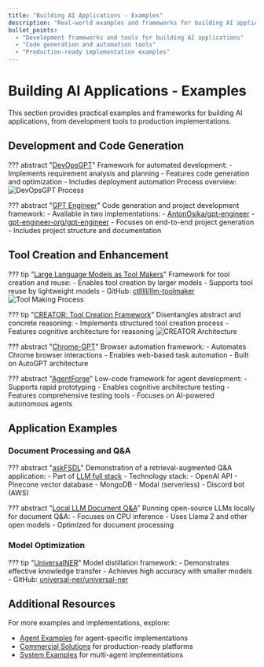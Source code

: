 ```yaml
---
title: "Building AI Applications - Examples"
description: "Real-world examples and frameworks for building AI applications"
bullet_points:
  - "Development frameworks and tools for building AI applications"
  - "Code generation and automation tools"
  - "Production-ready implementation examples"
---
```


# Building AI Applications - Examples

This section provides practical examples and frameworks for building AI applications, from development tools to production implementations.

## Development and Code Generation

??? abstract "[DevOpsGPT](https://github.com/kuafuai/DevOpsGPT)"
    Framework for automated development:
    - Implements requirement analysis and planning
    - Features code generation and optimization
    - Includes deployment automation
    Process overview:
    ![DevOpsGPT Process](https://github.com/ianderrington/genai/assets/76016868/5e60c94c-7c03-4667-ae5f-3a9282cf30c4)

??? abstract "[GPT Engineer](https://github.com/AntonOsika/gpt-engineer)"
    Code generation and project development framework:
    - Available in two implementations:
      - [AntonOsika/gpt-engineer](https://github.com/AntonOsika/gpt-engineer)
      - [gpt-engineer-org/gpt-engineer](https://github.com/gpt-engineer-org/gpt-engineer)
    - Focuses on end-to-end project generation
    - Includes project structure and documentation

## Tool Creation and Enhancement

??? tip "[Large Language Models as Tool Makers](https://arxiv.org/pdf/2305.17126.pdf)"
    Framework for tool creation and reuse:
    - Enables tool creation by larger models
    - Supports tool reuse by lightweight models
    - GitHub: [ctlllll/llm-toolmaker](https://github.com/ctlllll/llm-toolmaker)
    ![Tool Making Process](https://github.com/ianderrington/general/assets/76016868/fc0d79fd-54b7-493b-93a4-5eafd76584a6)

??? tip "[CREATOR: Tool Creation Framework](https://arxiv.org/pdf/2305.14318.pdf)"
    Disentangles abstract and concrete reasoning:
    - Implements structured tool creation process
    - Features cognitive architecture for reasoning
    ![CREATOR Architecture](https://github.com/ianderrington/general/assets/76016868/0762aaaf-871e-495c-b560-f4e019c8020e)

??? abstract "[Chrome-GPT](https://github.com/richardyc/Chrome-GPT)"
    Browser automation framework:
    - Automates Chrome browser interactions
    - Enables web-based task automation
    - Built on AutoGPT architecture

??? abstract "[AgentForge](https://github.com/DataBassGit/AgentForge)"
    Low-code framework for agent development:
    - Supports rapid prototyping
    - Enables cognitive architecture testing
    - Features comprehensive testing tools
    - Focuses on AI-powered autonomous agents

## Application Examples

### Document Processing and Q&A

??? abstract "[askFSDL](https://github.com/the-full-stack/ask-fsdl)"
    Demonstration of a retrieval-augmented Q&A application:
    - Part of [LLM full stack](https://fullstackdeeplearning.com/llm-bootcamp/spring-2023/askfsdl-walkthrough/)
    - Technology stack:
      - OpenAI API
      - Pinecone vector database
      - MongoDB
      - Modal (serverless)
      - Discord bot (AWS)

??? abstract "[Local LLM Document Q&A](https://github.com/kennethleungty/Llama-2-Open-Source-LLM-CPU-Inference)"
    Running open-source LLMs locally for document Q&A:
    - Focuses on CPU inference
    - Uses Llama 2 and other open models
    - Optimized for document processing

### Model Optimization

??? tip "[UniversalNER](https://arxiv.org/pdf/2308.03279.pdf)"
    Model distillation framework:
    - Demonstrates effective knowledge transfer
    - Achieves high accuracy with smaller models
    - GitHub: [universal-ner/universal-ner](https://github.com/universal-ner/universal-ner)

## Additional Resources

For more examples and implementations, explore:
- [Agent Examples](../../agents/examples/index.md) for agent-specific implementations
- [Commercial Solutions](../../agents/examples/commercial.md) for production-ready platforms
- [System Examples](../../agents/systems/examples.md) for multi-agent implementations
